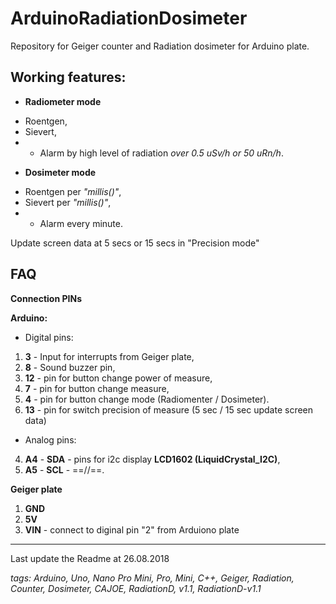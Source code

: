 # ArduinoRadiationDosimeter
Repository for Geiger counter and Radiation dosimeter for Arduino plate.

## Working features:
* **Radiometer mode**
+ Roentgen,
+ Sievert,
+ + Alarm by high level of radiation _over 0.5 uSv/h or 50 uRn/h_.
* **Dosimeter mode**
+ Roentgen per _"millis()"_,
+ Sievert per _"millis()"_,
+ + Alarm every minute.

Update screen data at 5 secs or 15 secs in "Precision  mode"

## FAQ

**Connection PINs**

**Arduino:**
* Digital pins:
1. **3** - Input for interrupts from Geiger plate,
2. **8** - Sound buzzer pin,
3. **12** - pin for button change power of measure,
4. **7** - pin for button change measure,
5. **4** - pin for button change mode (Radiomenter / Dosimeter).
7. **13** - pin for switch precision of measure (5 sec / 15 sec update screen data)

* Analog pins:
4. **A4** - **SDA** - pins for i2c display **LCD1602 (LiquidCrystal_I2C)**,
5. **A5** - **SCL** - ==//==.

**Geiger plate**
1. **GND**
2. **5V**
3. **VIN** - connect to diginal pin "2" from Arduiono plate




---
Last update the Readme at 26.08.2018

_tags: Arduino, Uno, Nano Pro Mini, Pro, Mini, C++, Geiger, Radiation, Counter, Dosimeter, CAJOE, RadiationD, v1.1, RadiationD-v1.1_
